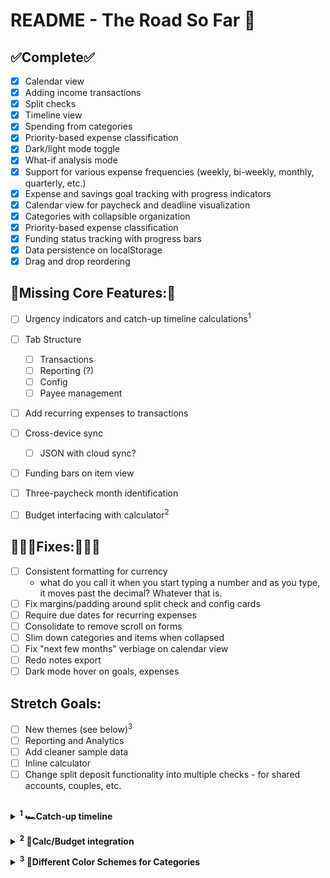 

# README - The Road So Far 🦜


## **✅Complete✅**
 - [x] Calendar view
 - [x] Adding income transactions
 - [x] Split checks
 - [x] Timeline view
 - [x] Spending from categories
 - [x] Priority-based expense classification
 - [x] Dark/light mode toggle
 - [x] What-if analysis mode
 - [x] Support for various expense frequencies (weekly, bi-weekly, monthly, quarterly, etc.)
 - [x] Expense and savings goal tracking with progress indicators
 - [x] Calendar view for paycheck and deadline visualization
 - [x] Categories with collapsible organization
 - [x] Priority-based expense classification
 - [x] Funding status tracking with progress bars
 - [x] Data persistence on localStorage
 - [x] Drag and drop reordering

## **🚧Missing Core Features:🚧**

 - [ ] Urgency indicators and catch-up timeline calculations<sup>1</sup>
 - [ ] Tab Structure
	 - [ ] Transactions
	 - [ ] Reporting (?)
	 - [ ] Config
	 - [ ] Payee management
 - [ ]  Add recurring expenses to transactions
 - [ ] Cross-device sync
	 - [ ] JSON with cloud sync?
 - [ ] Funding bars on item view
 - [ ] Three-paycheck month identification
 - [ ] Budget interfacing with calculator<sup>2</sup>
 


## **👩🏼‍🔧Fixes:👩🏼‍🔧**

 - [ ] Consistent formatting for currency
	 - what do you call it when you start typing a number and as you type, it moves past the decimal? Whatever that is.
 - [ ] Fix margins/padding around split check and config cards
 - [ ] Require due dates for recurring expenses
 - [ ] Consolidate to remove scroll on forms
 - [ ] Slim down categories and items when collapsed
 - [ ] Fix "next few months" verbiage on calendar view
 - [ ] Redo notes export
 - [ ] Dark mode hover on goals, expenses

## **Stretch Goals:**

 - [ ] New themes (see below)<sup>3</sup>
 - [ ] Reporting and Analytics
 - [ ] Add cleaner sample data
 - [ ] Inline calculator
 - [ ] Change split deposit functionality into multiple checks - for shared accounts, couples, etc. 

##

**<details><summary> <sup>1</sup> 🏎️Catch-up timeline </summary>**

>How should you handle things you've already got money for? For example, for one of your yearly expenses, you've already got a few months' worth squirreled away.

**Option 1: "Amount Already Saved" Field**
*Add a field to expenses/goals where you can specify how much you've already set aside. The calculator would then:*
-   Show your remaining needed allocation
-   Calculate a "catch-up timeline"
-   Optionally reduce your bi-weekly allocation until you're back on track

**Option 2: "Funding Status" Tracking**
*Add a progress indicator that shows:*
-   Total needed for the expense
-   Amount already saved
-   Remaining to save
-   Whether you can reduce/pause this allocation

**Option 3: "Smart Allocation Adjustment"**
*The calculator could automatically:*
-   Detect when you're ahead on an expense
-   Suggest reducing the bi-weekly amount
- Show you how the extra money could be reallocated
</details>

**<details><summary> <sup>2</sup> 🔗Calc/Budget integration</summary>**
**1. Update the paySchedule state to use actual account IDs:**
```
const [paySchedule, setPaySchedule] = useState({ startDate: '2025-06-15', 
frequency: 'bi-weekly', 
splitPaycheck: false, 
primaryAmount: 2200, 
secondaryAmount: 600, 
secondaryDaysEarly: 2, 
primaryAccountId: 1, // Reference to actual account secondaryAccountId: 2 // Reference to actual account 
 });
```
**2. Update the split paycheck configuration to use account dropdowns**

```{paySchedule.splitPaycheck && (
  <div className="space-y-4">
    <div className="grid grid-cols-1 md:grid-cols-2 gap-4">
      <div>
        <label className="block text-sm font-medium mb-1">Primary Bank Account</label>
        <select
          value={paySchedule.primaryAccountId}
          onChange={(e) => setPaySchedule(prev => ({ ...prev, primaryAccountId: parseInt(e.target.value) }))}
          className={`w-full p-2 border rounded mb-2 ${darkMode ? 'bg-gray-700 border-gray-600' : 'bg-white border-gray-300'}`}
        >
          {accounts.map(account => (
            <option key={account.id} value={account.id}>{account.name} ({account.bankName})</option>
          ))}
        </select>
        <div className="relative">
          <span className="absolute left-3 top-1/2 transform -translate-y-1/2 text-gray-400">$</span>
          <input
            type="number"
            value={paySchedule.primaryAmount}
            onChange={(e) => setPaySchedule(prev => ({ ...prev, primaryAmount: parseFloat(e.target.value) || 0 }))}
            className={`w-full pl-8 p-2 border rounded ${darkMode ? 'bg-gray-700 border-gray-600' : 'bg-white border-gray-300'}`}
          />
        </div>
        <div className="text-xs text-gray-500 mt-1">Main deposit</div>
      </div>

      <div>
        <label className="block text-sm font-medium mb-1">Secondary Bank Account</label>
        <select
          value={paySchedule.secondaryAccountId}
          onChange={(e) => setPaySchedule(prev => ({ ...prev, secondaryAccountId: parseInt(e.target.value) }))}
          className={`w-full p-2 border rounded mb-2 ${darkMode ? 'bg-gray-700 border-gray-600' : 'bg-white border-gray-300'}`}
        >
          {accounts.filter(acc => acc.id !== paySchedule.primaryAccountId).map(account => (
            <option key={account.id} value={account.id}>{account.name} ({account.bankName})</option>
          ))}
        </select>
        <div className="relative">
          <span className="absolute left-3 top-1/2 transform -translate-y-1/2 text-gray-400">$</span>
          <input
            type="number"
            value={paySchedule.secondaryAmount}
            onChange={(e) => setPaySchedule(prev => ({ ...prev, secondaryAmount: parseFloat(e.target.value) || 0 }))}
            className={`w-full pl-8 p-2 border rounded ${darkMode ? 'bg-gray-700 border-gray-600' : 'bg-white border-gray-300'}`}
          />
        </div>
        <div className="text-xs text-gray-500 mt-1">Early deposit</div>
      </div>
    </div>

    <div className="grid grid-cols-1 md:grid-cols-3 gap-4">
      <div>
        <label className="block text-sm font-medium mb-1">Days Early for Secondary Bank</label>
        <input
          type="number"
          min="1"
          max="5"
          value={paySchedule.secondaryDaysEarly}
          onChange={(e) => setPaySchedule(prev => ({ ...prev, secondaryDaysEarly: parseInt(e.target.value) || 2 }))}
          className={`w-full p-2 border rounded ${darkMode ? 'bg-gray-700 border-gray-600' : 'bg-white border-gray-300'}`}
        />
        <div className="text-xs text-gray-500 mt-1">days before main deposit</div>
      </div>

      <div>
        <label className="block text-sm font-medium mb-1">Total</label>
        <div className={`w-full p-2 border rounded ${darkMode ? 'bg-gray-800 border-gray-600' : 'bg-gray-100 border-gray-300'} text-center font-semibold`}>
          ${(paySchedule.primaryAmount + paySchedule.secondaryAmount).toFixed(2)}
        </div>
        <div className="text-xs text-gray-500 mt-1 text-center">Combined</div>
      </div>
    </div>
  </div>
)}
```
**3. Update the calendar event generation to use actual account names:**
```
const generatePaycheckEventsWithSplit = (paySchedule, currentPay, accounts) => {
  const events = [];
  const primaryDates = generatePaycheckDates(paySchedule);

  primaryDates.forEach((date, index) => {
    const primaryAmount = paySchedule.splitPaycheck ? paySchedule.primaryAmount : currentPay;
    const primaryAccount = accounts.find(acc => acc.id === paySchedule.primaryAccountId);

    // Add primary paycheck
    events.push({
      date: new Date(date),
      type: 'paycheck',
      subtype: 'primary',
      title: paySchedule.splitPaycheck ? `${primaryAccount?.name || 'Primary Bank'}` : `Paycheck #${index + 1}`,
      amount: primaryAmount,
      description: `${paySchedule.splitPaycheck ? 'Main deposit' : 'Bi-weekly income'}: $${primaryAmount.toFixed(2)}${primaryAccount ? ` → ${primaryAccount.name}` : ''}`,
      accountId: paySchedule.splitPaycheck ? paySchedule.primaryAccountId : null
    });
```

Add secondary paycheck if split is enabled

   ```
    if (paySchedule.splitPaycheck && paySchedule.secondaryAmount > 0) {
      const secondaryDate = new Date(date);
      secondaryDate.setDate(date.getDate() - paySchedule.secondaryDaysEarly);
      const secondaryAccount = accounts.find(acc => acc.id === paySchedule.secondaryAccountId);

      events.push({
        date: secondaryDate,
        type: 'paycheck',
        subtype: 'secondary',
        title: `${secondaryAccount?.name || 'Secondary Bank'}`,
        amount: paySchedule.secondaryAmount,
        description: `Early deposit: $${paySchedule.secondaryAmount.toFixed(2)} (${paySchedule.secondaryDaysEarly} days early) → ${secondaryAccount?.name || 'Secondary Bank'}`,
        accountId: paySchedule.secondaryAccountId
      });
    }
  });

  return events.sort((a, b) => a.date - b.date);
};
```
**4. Update the calendar call to pass accounts:**

Update this in generateCalendarEvents:

```
const paycheckEvents = generatePaycheckEventsWithSplit(paySchedule, currentPay, accounts);
```

And update your CalendarView call to pass accounts:

```
<CalendarView
events={[]}
darkMode={darkMode}
currentPay={currentPay}
paySchedule={paySchedule}
savingsGoals={savingsGoals}
expenses={expenses}
categories={categories}
frequencyOptions={frequencyOptions}
accounts={accounts} // Add this
/>
```
</details>


**<details><summary> <sup>3</sup> 🎨Different Color Schemes for Categories</summary>**

 >Seasonal themes: Spring pastels, autumn warmth, winter blues, summer brights

**✨Seasonal Theme Features**:✨ 

- **🌸 Spring**: Soft pastels - pinks, greens, purples, yellows  
- **☀️ Summer**: Vibrant warmth - oranges, yellows, reds, bright pinks  
- **🍂 Autumn**: Rich earth tones - ambers, deep oranges, warm reds
- **❄️ Winter**: Cool elegance - blues, slates, indigos, cyans

**🎮 How to Use**:🎮 

- Theme selector in the top-right header with a gradient button showing current theme
- Hover to see options - dropdown appears with all four seasonal themes
- One-click switching - instantly updates all category colors
- Auto-updates existing categories when you change themes

**🎨 Smart Features**:🎨

- Each theme has 8 coordinated colors for variety
- Gradient accent colors that match each season's vibe
- Existing categories automatically get new colors when switching
- New categories will use the current theme's palette
</details>
